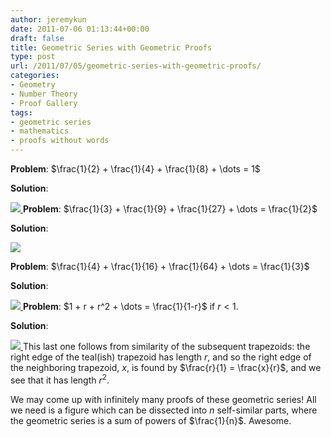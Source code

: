 ```yaml
---
author: jeremykun
date: 2011-07-06 01:13:44+00:00
draft: false
title: Geometric Series with Geometric Proofs
type: post
url: /2011/07/05/geometric-series-with-geometric-proofs/
categories:
- Geometry
- Number Theory
- Proof Gallery
tags:
- geometric series
- mathematics
- proofs without words
---
```


**Problem**: $\frac{1}{2} + \frac{1}{4} + \frac{1}{8} + \dots = 1$

**Solution**:

[![](http://jeremykun.files.wordpress.com/2011/07/halves.png)
](http://jeremykun.files.wordpress.com/2011/07/halves.png)
**Problem**: $\frac{1}{3} + \frac{1}{9} + \frac{1}{27} + \dots = \frac{1}{2}$

**Solution**:

[![](http://jeremykun.files.wordpress.com/2011/07/thirds.png)
](http://jeremykun.files.wordpress.com/2011/07/thirds.png)

**Problem**: $\frac{1}{4} + \frac{1}{16} + \frac{1}{64} + \dots = \frac{1}{3}$

**Solution**:

[![](http://jeremykun.files.wordpress.com/2011/07/proof-without-words-fourths.gif)
](http://jeremykun.files.wordpress.com/2011/07/proof-without-words-fourths.gif)
**Problem**: $1 + r + r^2 + \dots = \frac{1}{1-r}$ if $r < 1$.

**Solution**:

[![](http://jeremykun.files.wordpress.com/2011/07/trapezoids.png)
](http://jeremykun.files.wordpress.com/2011/07/trapezoids.png)This last one follows from similarity of the subsequent trapezoids: the right edge of the teal(ish) trapezoid has length $r$, and so the right edge of the neighboring trapezoid, $x$, is found by $\frac{r}{1} = \frac{x}{r}$, and we see that it has length $r^2$.

We may come up with infinitely many proofs of these geometric series! All we need is a figure which can be dissected into $n$ self-similar parts, where the geometric series is a sum of powers of $\frac{1}{n}$. Awesome.
